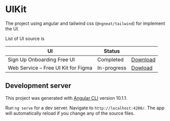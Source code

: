 # UIKit

The project using angular and tailwind css (`@ngneat/tailwind`) for implement the UI.

List of UI source is

| UI                                  | Status      |                                                                                      |
| ----------------------------------- | ----------- | ------------------------------------------------------------------------------------ |
| Sign Up Onboarding Free UI          | Completed   | [Download](https://uigarage.net/ui-kit/sign-up-onboarding-free-ui-kit-for-adobe-xd/) |
| Web Service – Free UI Kit for Figma | In-progress | [Dowload](https://uigarage.net/ui-kit/web-service-free-ui-kit-for-figma/)            |

## Development server

This project was generated with [Angular CLI](https://github.com/angular/angular-cli) version 10.1.1.

Run `ng serve` for a dev server. Navigate to `http://localhost:4200/`. The app will automatically reload if you change any of the source files.
